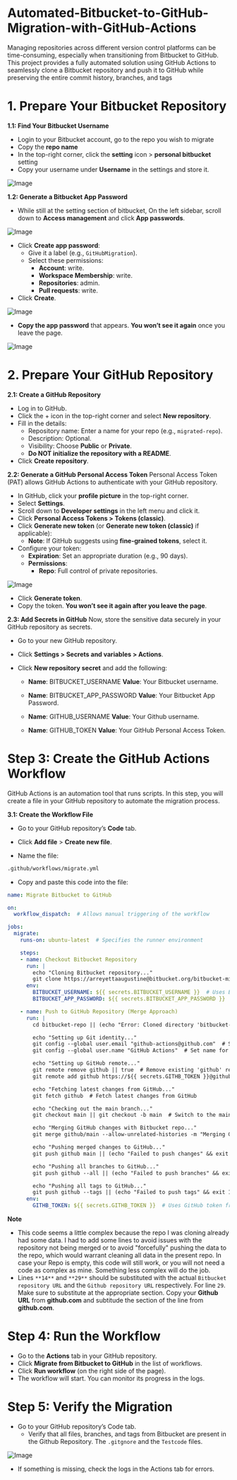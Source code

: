 # Automated-Bitbucket-to-GitHub-Migration-with-GitHub-Actions
Managing repositories across different version control platforms can be time-consuming, especially when transitioning from Bitbucket to GitHub. This project provides a fully automated solution using GitHub Actions to seamlessly clone a Bitbucket repository and push it to GitHub while preserving the entire commit history, branches, and tags

# 1. Prepare Your Bitbucket Repository

**1.1: Find Your Bitbucket Username**
- Login to your Bitbucket account, go to the repo you wish to  migrate
- Copy the **repo name**
- In the top-right corner, click the **setting** icon > **personal bitbucket** setting
- Copy your username under **Username** in the settings and store it.

![Image](https://github.com/user-attachments/assets/299475ba-c584-43f4-8edd-9b588c086fde)

**1.2: Generate a Bitbucket App Password**
- While still at the setting section of bitbucket, On the left sidebar, scroll down to **Access management** and click **App passwords**.

![Image](https://github.com/user-attachments/assets/afb15ec7-7178-4a16-a8dd-6a4187760a86)

- Click **Create app password**:
  - Give it a label (e.g., ```GitHubMigration```).
  - Select these permissions:
    - **Account**: write.
    - **Workspace Membership**: write.
    - **Repositories**: admin.
    - **Pull requests**: write.
- Click **Create**.

![Image](https://github.com/user-attachments/assets/bdc20e46-30f9-41fa-9d86-83b818422909)

- **Copy the app password** that appears. **You won’t see it again** once you leave the page.

![Image](https://github.com/user-attachments/assets/40cf29ff-554a-4d6c-ba55-f91b01264616)

# 2. Prepare Your GitHub Repository

**2.1: Create a GitHub Repository**
- Log in to GitHub.
- Click the + icon in the top-right corner and select **New repository**.
- Fill in the details:
  - Repository name: Enter a name for your repo (e.g., ```migrated-repo```).
  - Description: Optional.
  - Visibility: Choose **Public** or **Private**.
  - **Do NOT initialize the repository with a README**.
- Click **Create repository**.


**2.2: Generate a GitHub Personal Access Token**
 Personal Access Token (PAT) allows GitHub Actions to authenticate with your GitHub repository.

- In GitHub, click your **profile picture** in the top-right corner.
- Select **Settings**.
- Scroll down to **Developer settings** in the left menu and click it.
- Click **Personal Access Tokens > Tokens (classic)**.
- Click **Generate new token** (or **Generate new token (classic)** if applicable):
  - **Note**: If GitHub suggests using  **fine-grained tokens**, select it.
- Configure your token:
  - **Expiration**: Set an appropriate duration (e.g., 90 days).
  - **Permissions**:
    - **Repo**: Full control of private repositories.

![Image](https://github.com/user-attachments/assets/1bd61dea-7ff7-49b6-b51f-0bb15153f0a4)

- Click **Generate token**.
- Copy the token. **You won’t see it again after you leave the page**.

**2.3: Add Secrets in GitHub**
Now, store the sensitive data securely in your GitHub repository as secrets.

- Go to your new GitHub repository.

- Click **Settings > Secrets and variables > Actions**.

- Click **New repository secret** and add the following:

  - **Name**: BITBUCKET_USERNAME
    **Value**: Your Bitbucket username.
  
  - **Name**: BITBUCKET_APP_PASSWORD
    **Value**: Your Bitbucket App Password.

  - **Name**: GITHUB_USERNAME
    **Value**: Your Github username.
     
  - **Name**: GITHUB_TOKEN
    **Value**: Your GitHub Personal Access Token.

# Step 3: Create the GitHub Actions Workflow
GitHub Actions is an automation tool that runs scripts. In this step, you will create a file in your GitHub repository to automate the migration process.

**3.1: Create the Workflow File**

- Go to your GitHub repository’s **Code** tab.

- Click **Add file** > **Create new file**.

- Name the file:

```bash
.github/workflows/migrate.yml
```
- Copy and paste this code into the file:

```yml
name: Migrate Bitbucket to GitHub

on:
  workflow_dispatch:  # Allows manual triggering of the workflow

jobs:
  migrate:
    runs-on: ubuntu-latest  # Specifies the runner environment

    steps:
    - name: Checkout Bitbucket Repository
      run: |
        echo "Cloning Bitbucket repository..."
        git clone https://arreyettaaugustine@bitbucket.org/bitbucket-migration-github/migration-repo.git bitbucket-repo  # Clone the Bitbucket repository into a directory named 'bitbucket-repo'
      env:
        BITBUCKET_USERNAME: ${{ secrets.BITBUCKET_USERNAME }}  # Uses Bitbucket username from GitHub secrets
        BITBUCKET_APP_PASSWORD: ${{ secrets.BITBUCKET_APP_PASSWORD }}  # Uses Bitbucket app password from GitHub secrets

    - name: Push to GitHub Repository (Merge Approach)
      run: |
        cd bitbucket-repo || (echo "Error: Cloned directory 'bitbucket-repo' not found" && exit 1)  # Navigate to the cloned repository, exit if not found

        echo "Setting up Git identity..."
        git config --global user.email "github-actions@github.com"  # Set email for Git commits
        git config --global user.name "GitHub Actions"  # Set name for Git commits

        echo "Setting up GitHub remote..."
        git remote remove github || true  # Remove existing 'github' remote if it exists (ignoring errors)
        git remote add github https://${{ secrets.GITHB_TOKEN }}@github.com/ARREYETTA14/Automated-Bitbucket-to-GitHub-Migration-with-GitHub-Actions.git  # Add GitHub remote with authentication

        echo "Fetching latest changes from GitHub..."
        git fetch github  # Fetch latest changes from GitHub

        echo "Checking out the main branch..."
        git checkout main || git checkout -b main  # Switch to the main branch, or create it if it doesn't exist

        echo "Merging GitHub changes with Bitbucket repo..."
        git merge github/main --allow-unrelated-histories -m "Merging GitHub and Bitbucket histories" || (echo "Merge conflict detected. Resolving automatically..." && git merge --abort && exit 1)  # Merge GitHub's main branch with Bitbucket's, handle conflicts if any

        echo "Pushing merged changes to GitHub..."
        git push github main || (echo "Failed to push changes" && exit 1)  # Push the merged main branch to GitHub

        echo "Pushing all branches to GitHub..."
        git push github --all || (echo "Failed to push branches" && exit 1)  # Push all branches to GitHub

        echo "Pushing all tags to GitHub..."
        git push github --tags || (echo "Failed to push tags" && exit 1)  # Push all tags to GitHub
      env:
        GITHB_TOKEN: ${{ secrets.GITHB_TOKEN }}  # Uses GitHub token from GitHub secrets

```

**Note** 
- This code seems a little complex because the repo I was cloning already had some data. I had to add some lines to avoid issues with the repository not being merged or to avoid "forcefully" pushing the data to the repo, which would warrant cleaning all data in the present repo. In case your Repo is empty, this code will still work, or you will not need a code as complex as mine. Something less complex will do the job.
- Lines ```**14**``` and ```**29**``` should be substituted with the actual ```Bitbucket repository URL``` and the ```Github repository URL``` respectively. For line ```29```. Make sure to substitute at the appropriate section. Copy your **Github URL** from **github.com** and subtitude the section of the line from **github.com**.

# Step 4: Run the Workflow
- Go to the **Actions** tab in your GitHub repository.
- Click **Migrate from Bitbucket to GitHub** in the list of workflows.
- Click **Run workflow** (on the right side of the page).
- The workflow will start. You can monitor its progress in the logs.

# Step 5: Verify the Migration
- Go to your GitHub repository’s Code tab.
  - Verify that all files, branches, and tags from Bitbucket are present in the Github Repository. The ```.gitgnore``` and the ```Testcode``` files.

![Image](https://github.com/user-attachments/assets/31920f69-dc61-4cd3-9a81-e09ac752fdc1)

- If something is missing, check the logs in the Actions tab for errors.






